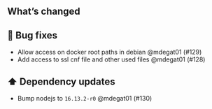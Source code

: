 ## What’s changed

## 🐛 Bug fixes

- Allow access on docker root paths in debian @mdegat01 (#129)
- Add access to ssl cnf file and other used files @mdegat01 (#128)

## ⬆️ Dependency updates

- Bump nodejs to `16.13.2-r0` @mdegat01 (#130)
